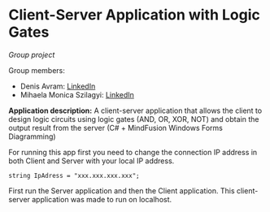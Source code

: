 # Client-Server Application with Logic Gates

*Group project*

Group members:
- Denis Avram: [LinkedIn](https://www.linkedin.com/in/denis-avram-39b597209/)
- Mihaela Monica Szilagyi: [LinkedIn](https://www.linkedin.com/in/mihaela-monica-szilagyi-25878719a/)


**Application description:**
A client-server application that allows the client to design logic circuits using logic gates (AND, OR, XOR, NOT) and obtain the output result from the server (C# + MindFusion Windows Forms Diagramming)

For running this app first you need to change the connection IP address in both Client and Server with your local IP address.

    string IpAdress = "xxx.xxx.xxx.xxx";
    
First run the Server application and then the Client application.
This client-server application was made to run on localhost.
